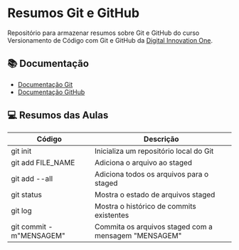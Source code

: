
# Resumos Git e GitHub

Repositório para armazenar resumos sobre Git e GitHub do curso Versionamento de Código com Git e GitHub da [Digital Innovation One](https://www.dio.me/).

## 📚 Documentação
- [Documentação Git](https://git-scm.com/doc/)
- [Documentação GitHub](https://docs.github.com/)

## 💻 Resumos das Aulas

| Código | Descrição |
|--------|------------|
| git init | Inicializa um repositório local do Git |
| git add FILE_NAME | Adiciona o arquivo ao staged  |
| git add --all | Adiciona todos os arquivos para o staged |
| git status | Mostra o estado de arquivos staged |
| git log | Mostra o histórico de commits existentes |
| git commit -m"MENSAGEM" | Commita os arquivos staged com a mensagem "MENSAGEM" |